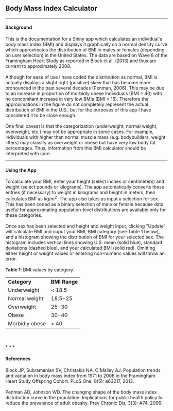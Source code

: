 ## Body Mass Index Calculator

* * * 

#### Background

This is the documentation for a Shiny app which calculates an individual's body mass index (BMI) and displays
it graphically on a normal density curve which approximates the distribution of BMI in males or females
(depending on user selection) in the United States. The data are based on Wave 8 of the Framingham Heart
Study as reported in Block et al. (2013) and thus are current to approximately 2008.
<br><br>
Although for ease of use I have coded the distribution as normal, BMI is actually displays a slight right
(positive) skew that has become more pronounced in the past several decades (Penman, 2006).  This may be
due to an increase in proportion of morbidly obese individuals (BMI > 40) with no concomitant increase in 
very low BMIs (BMI < 15). Therefore the approximations in the figure do not completely represent the actual
distribution of BMI in the U.S., but for the purposes of this app I have considered it to be close enough.
<br><br>
One final caveat is that the categorization (underweight, normal weight, overweight, etc.) may not be appropriate
in some cases. For example, individuals with higher than normal muscle mass (e.g. bodybuilders, weight lifters)
may classify as overweight or obese but have very low body fat percentages. Thus, information from this BMI
calculator should be interpreted with care.

* * *

#### Using the App
   
To calculate your BMI, enter your height (select inches or centimeters) and weight (select pounds or kilograms).
The app automatically converts these entries (if necessary) to weight in kilograms and height in meters, then
calculates BMI as kg/m<sup>2</sup>. The app also takes as input a selection for sex.  This has been coded as
a binary selection of male or female because data useful for approximating population-level distributions are 
available only for these categories.
<br><br>
Once sex has been selected and height and weight input, clicking "Update" will calculate BMI and ouput your BMI,
BMI category (see Table 1 below), and a histogram showing the distribution of BMI for your selected sex. The 
histogram includes vertical lines showing U.S. mean (solid blue), standard deviations (dashed blue), and your
calculated BMI (solid red). Omitting either height or weight values or entering non-numeric values will throw
an error.
<br><br>
<b>Table 1</b>: BMI values by category.
<table>
<tr><td><b>Category</b></td><td><b>BMI Range</b></td></tr>
<tr><td>Underweight</td><td>&lt; 18.5</td></tr>
<tr><td>Normal weight</td><td>18.5-25</td></tr>
<tr><td>Overweight</td><td>25-30</td></tr>
<tr><td>Obese</td><td>30-40</td></tr>
<tr><td>Morbidly obese</td><td>&gt; 40</td></tr>
</table>
<br><br>
* * *

#### References

Block JP, Subramanian SV, Christakis NA, O'Malley AJ. Population trends and variation in body mass index from 
1971 to 2008 in the Framingham Heart Study Offspring Cohort. PLoS One, 8(5): e63217, 2013.
<br><br>
Penman AD, Johnson WD. The changing shape of the body mass index distribution curve in the population: 
Implications for public health policy to reduce the prevalence of adult obesity. Prev Chronic Dis, 3(3): 
A74, 2006.